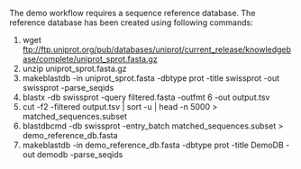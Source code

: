 The demo workflow requires a sequence reference database. The reference database has been created using following commands:

1. wget ftp://ftp.uniprot.org/pub/databases/uniprot/current_release/knowledgebase/complete/uniprot_sprot.fasta.gz
2. unzip uniprot_sprot.fasta.gz
3. makeblastdb -in uniprot_sprot.fasta -dbtype prot -title swissprot -out swissprot -parse_seqids
4. blastx -db swissprot -query filtered.fasta -outfmt 6 -out output.tsv
5. cut -f2 -filtered output.tsv | sort -u | head -n 5000 > matched_sequences.subset
6. blastdbcmd -db swissprot -entry_batch matched_sequences.subset > demo_reference_db.fasta
7. makeblastdb -in demo_reference_db.fasta -dbtype prot -title DemoDB -out demodb -parse_seqids
